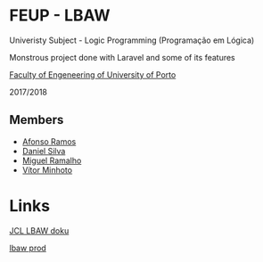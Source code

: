 # FEUP - LBAW

Univeristy Subject - Logic Programming (Programação em Lógica)

Monstrous project done with Laravel and some of its features

[Faculty of Engeneering of University of Porto](https://sigarra.up.pt/feup/en/WEB_PAGE.INICIAL)

2017/2018

## Members
 * [Afonso Ramos](https://github.com/afonsojramos)
 * [Daniel Silva](https://github.com/Dannyps)
 * [Miguel Ramalho](https://github.com/msramalho)
 * [Vítor Minhoto](https://github.com/VMinhoto)

# Links

[JCL LBAW doku](https://web.fe.up.pt/~jlopes/doku.php/teach/lbaw/index)

[lbaw prod](http://lbaw1721.lbaw-prod.fe.up.pt/)
